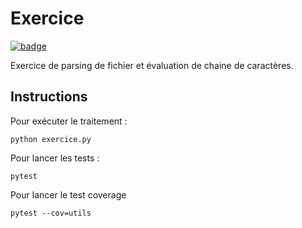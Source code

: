 # Exercice
[![badge](https://github.com/nmardess/exercice/actions/workflows/github-actions.yml/badge.svg)](https://github.com/nmardess/exercice/actions)

Exercice de parsing de fichier et évaluation de chaine de caractères.

## Instructions  
Pour exécuter le traitement :
```shell script 
python exercice.py
```
Pour lancer les tests :
```shell script
pytest
```
Pour lancer le test coverage
```shell script
pytest --cov=utils
